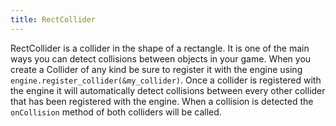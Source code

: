 ```yaml
---
title: RectCollider
---
```


RectCollider is a collider in the shape of a rectangle. It is one of the main ways you can detect collisions between objects in your game. When you create a Collider of any kind be sure to register it with the engine using `engine.register_collider(&my_collider)`. Once a collider is registered with the engine it will automatically detect collisions between every other collider that has been registered with the engine. When a collision is detected the `onCollision` method of both colliders will be called.
